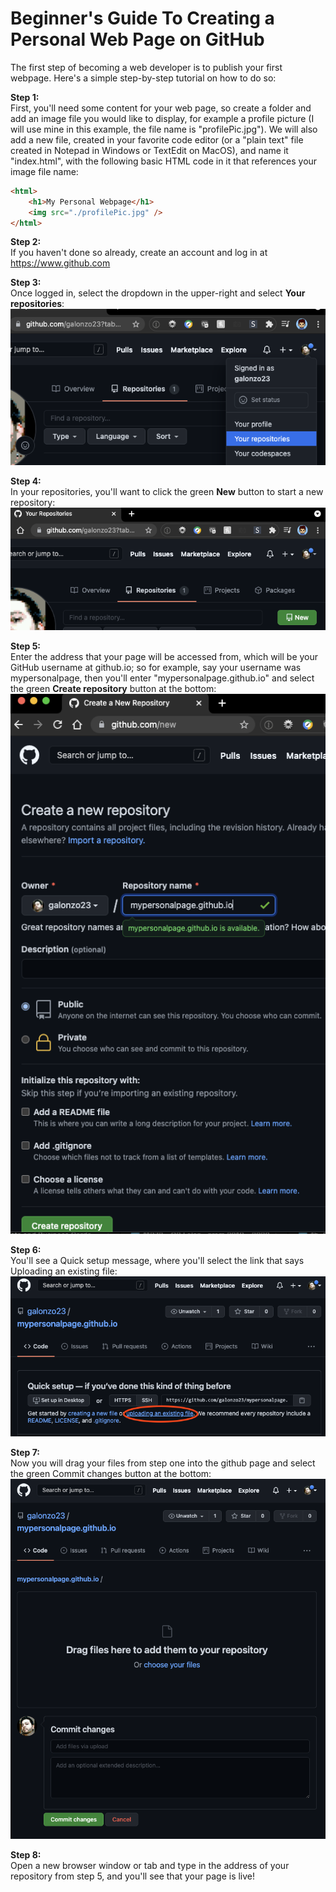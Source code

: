 <h1>Beginner's Guide To Creating a Personal Web Page on GitHub</h1>

The first step of becoming a web developer is to publish your first webpage. Here's a simple step-by-step tutorial on how to do so:

<b>Step 1:</b><br> 
First, you'll need some content for your web page, so create a folder and add an image file you would like to display, for example a profile picture (I will use mine in this example, the file name is "profilePic.jpg"). We will also add a new file, created in your favorite code editor (or a "plain text" file created in Notepad in Windows or TextEdit on MacOS), and name it "index.html", with the following basic HTML code in it that references your image file name:
```html
<html>
    <h1>My Personal Webpage</h1>
    <img src="./profilePic.jpg" />
</html>
```
<b>Step 2:</b><br> 
If you haven't done so already, create an account and log in at https://www.github.com

<b>Step 3:</b><br>
Once logged in, select the dropdown in the upper-right and select <b>Your repositories</b>:
![](screens/screen01.png)

<b>Step 4:</b><br>
In your repositories, you'll want to click the green <b>New</b> button to start a new repository:
![](screens/screen02.png)

<b>Step 5:</b><br>
Enter the address that your page will be accessed from, which will be your GitHub username at github.io; so for example, say your username was mypersonalpage, then you'll enter "mypersonalpage.github.io" and select the green <b>Create repository</b> button at the bottom:
![](screens/screen03.png)

<b>Step 6:</b><br>
You'll see a Quick setup message, where you'll select the link that says Uploading an existing file:
![](screens/screen04.png)

<b>Step 7:</b><br>
Now you will drag your files from step one into the github page and select the green Commit changes button at the bottom:
![](screens/screen05.png)

<b>Step 8:</b><br>
Open a new browser window or tab and type in the address of your repository from step 5, and you'll see that your page is live!
